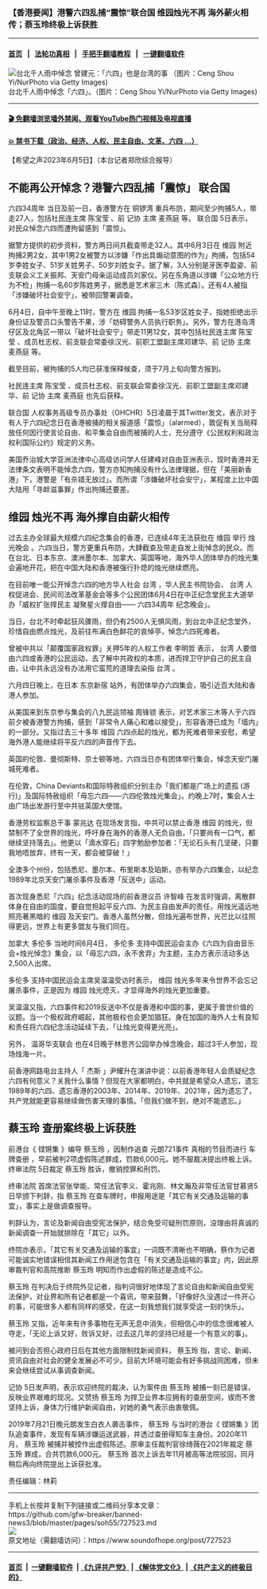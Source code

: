 ### 【香港要闻】港警六四乱捕“震惊”联合国 维园烛光不再 海外薪火相传；蔡玉玲终极上诉获胜
------------------------

#### [首页](https://github.com/gfw-breaker/banned-news3/blob/master/README.md) &nbsp;&nbsp;|&nbsp;&nbsp; [法轮功真相](https://github.com/begood0513/basic/blob/master/README.md)  &nbsp;&nbsp;|&nbsp;&nbsp; [手把手翻墙教程](https://github.com/gfw-breaker/guides/wiki)  &nbsp;&nbsp;|&nbsp;&nbsp; [一键翻墙软件](https://github.com/gfw-breaker/nogfw/blob/master/README.md)  



<div><img alt=" 台北千人雨中悼念 曾建元：「六四」也是台湾的事  （图片：Ceng Shou Yi/NurPhoto via Getty Images)" src="https://img.soundofhope.org/2023-06/gettyimages-1258439959-594x594-1685945886189.jpg"/>
<br/><figcaption class="caption">
 台北千人雨中悼念「六四」。（图片：Ceng Shou Yi/NurPhoto via Getty Images)
</figcaption></div><hr/>

#### [ 🎬  免翻墙浏览墙外禁闻、观看YouTube热门视频及电视直播](https://github.com/gfw-breaker/HelloWorld)

#### [ 💥  禁书下载（政治、经济、人权、民主自由、文革、六四 ...）](https://github.com/gfw-breaker/books/blob/master/README.md)

<div><div class="Content__Wrapper sc-1bvya0-0 elmmKw article_body" data-checkusr="" itemprop="articleBody">
 <div id="post_place_1">
 </div>
 <p class="meta-top">
  <span class="meta">
   【希望之声2023年6月5日】（本台记者郑欣综合报导）
  </span>
 </p>
 <h2>
  <strong>
   不能再公开悼念？港警六四乱捕「震惊」
   <ok href="/term/2372">
    联合国
   </ok>
  </strong>
 </h2>
 <p>
  <ok href="/term/873854">
   六四34周年
  </ok>
  当日及前一日，香港警方在
  <ok href="/term/255376">
   铜锣湾
  </ok>
  重兵布防，期间至少拘捕5人，带走27人，包括社民连主席
  <ok href="/term/636768">
   陈宝莹
  </ok>
  、前
  <ok href="/term/39265">
   记协
  </ok>
  主席
  <ok href="/term/54978">
   麦燕庭
  </ok>
  等。
  <ok href="/term/2372">
   联合国
  </ok>
  5日表示，对民众悼念六四而遭拘留感到「震惊」。
 </p>
 <p>
  据警方提供的初步资料，警方两日间共截查带走32人。其中6月3日在
  <ok href="/term/100749">
   维园
  </ok>
  附近拘捕2男2女，其中1男2女被警方以涉嫌「作出具煽动意图的作为」拘捕，包括54岁李姓女子、51岁关姓男子、50岁刘姓女子。据了解，3人分别是牙医李盈姿、前支联会义工关振邦、天安门母亲运动成员刘家仪。另在东角道以涉嫌「公众地方行为不检」拘捕一名60岁陈姓男子，据悉是艺术家三木（陈式森）。还有4人被指「涉嫌破坏社会安宁」，被带回警署调查。
 </p>
 <p>
  6月4日，自中午至晚上11时，警方在
  <ok href="/term/100749">
   维园
  </ok>
  拘捕一名53岁区姓女子，指她拒绝出示身份证及警员口头警告不果，涉「妨碍警务人员执行职务」。另外，警方在港岛湾仔区及北角区一带以「破坏社会安宁」带走11男12女，其中包括社民连主席
  <ok href="/term/636768">
   陈宝莹
  </ok>
  、成员杜志权、前支联会常委徐汉光、前职工盟副主席邓建华、前
  <ok href="/term/39265">
   记协
  </ok>
  主席
  <ok href="/term/54978">
   麦燕庭
  </ok>
  等。
 </p>
 <p>
  截至目前，被拘捕的5人均已获准保释候查，须于7月上旬向警方报到。
 </p>
 <p>
  社民连主席
  <ok href="/term/636768">
   陈宝莹
  </ok>
  、成员杜志权、前支联会常委徐汉光、前职工盟副主席邓建华、前
  <ok href="/term/39265">
   记协
  </ok>
  主席
  <ok href="/term/54978">
   麦燕庭
  </ok>
  也先后获释。
 </p>
 <p>
  <ok href="/term/2372">
   联合国
  </ok>
  人权事务高级专员办事处（OHCHR）5日凌晨于其Twitter发文，表示对于有人于六四纪念日在香港被捕的相关报道感「震惊」（alarmed），敦促有关当局释放任何因行使言论自由、和平集会自由而被捕的人士，充分遵守《公民权利和政治权利国际公约》规定的义务。
 </p>
 <p>
  美国乔治城大学亚洲法律中心高级访问学人任建峰对自由亚洲表示，现时香港并无法律条文表明不能悼念六四，警方亦知拘捕没有什么法律理据，但在「美丽新香港」下，港警是「有杀错无放过」。而所谓「涉嫌破坏社会安宁」，某程度上比中国大陆用「寻衅滋事罪」作出拘捕还要差。
 </p>
 <h2>
  <strong>
   <ok href="/term/100749">
    维园
   </ok>
   烛光不再 海外撑自由薪火相传
  </strong>
 </h2>
 <p>
  过去主办全球最大规模六四纪念集会的香港，已连续4年无法获批在
  <ok href="/term/100749">
   维园
  </ok>
  举行
  <ok href="/term/140829">
   烛光晚会
  </ok>
  。六四当日，警方更重兵布防，大肆截查及带走自发上街悼念的民众。而在台北、日本东京、澳洲墨尔本、加拿大、英国等地，海外华人团体举办的烛光集会遍地开花，把在中国大陆和香港被强行扑熄的烛光继续燃亮。
 </p>
 <p>
  在目前唯一能公开悼念六四的地方华人社会
  <ok href="/term/1821">
   台湾
  </ok>
  ，华人民主书院协会、
  <ok href="/term/1821">
   台湾
  </ok>
  人权促进会、民间司法改革基金会等多个公民团体6月4日在中正纪念堂民主大道举办「威权扩张捍民主 凝聚星火撑自由——
  <ok href="/term/873854">
   六四34周年
  </ok>
  纪念晚会」。
 </p>
 <p>
  当日，台北不时牵起狂风骤雨，但仍有2500人无惧风雨，到台北中正纪念堂外，珍惜自由燃点烛光，及前往布满白色鲜花的哀悼亭，悼念六四死难者。
 </p>
 <p>
  曾被中共以「颠覆国家政权罪」关押5年的人权工作者
  <ok href="/term/40046">
   李明哲
  </ok>
  表示，
  <ok href="/term/1821">
   台湾
  </ok>
  人要借由六四或香港的公民运动，去了解中共政权的本质，进而捍卫守护自己的民主自由，让中共永远没有办法用它蛮荒的道理去染指
  <ok href="/term/1821">
   台湾
  </ok>
  。
 </p>
 <p>
  六月四日晚上，在日本
  <ok href="/term/877784">
   东京新宿
  </ok>
  站外，有团体举办六四集会，吸引近百大陆和香港人参加。
 </p>
 <p>
  从美国来到东京参与集会的八九民运领袖
  <ok href="/term/1806">
   周锋锁
  </ok>
  表示，对艺术家三木等人于六四前夕被香港警方拘捕，感到「非常令人痛心和难以接受」，形容香港已成为「墙内」的一部分。又指过去三十多年
  <ok href="/term/100749">
   维园
  </ok>
  六四点起的烛光，都为死难者带来安慰，希望海外港人能继续将平反六四的声音传下去。
 </p>
 <p>
  英国的伦敦、曼彻斯特、京士顿等地，六四当日亦有团体举行集会，悼念天安门屠城死难者。
 </p>
 <p>
  在伦敦，China Deviants和国际特赦组织分别主办「我们都是广场上的遗孤 (游行)」及国际特赦组织「毋忘六四——六四伦敦烛光集会」。约晚上7时，集会人士由广场出发游行至中共驻英国大使馆。
 </p>
 <p>
  香港劳权监察总干事
  <ok href="/term/523712">
   蒙兆达
  </ok>
  在现场发言指，中共可以禁止香港
  <ok href="/term/100749">
   维园
  </ok>
  的烛光，但禁制不了全世界的烛光，呼吁身在海外的香港人无负自由，「只要尚有一口气，都继续坚持落去」。他更以「滴水穿石」四字勉励参加者：「无论石头有几坚硬，只要我地唔放弃，终有一天，都会被穿破！」
 </p>
 <p>
  全澳多个州份，包括悉尼、墨尔本、布里斯本及珀斯，亦有举办六四集会，以纪念1989年北京天安门屠杀事件及香港「反送中」运动。
 </p>
 <p>
  首次现身悉尼「六四」纪念活动现场的前香港议员
  <ok href="/term/101915">
   许智峰
  </ok>
  在发言时强调，离散群体身在自由的国度，要自觉担起平反六四、为民主自由发声的责任，用烛光遥远地照亮著黑暗的
  <ok href="/term/100749">
   维园
  </ok>
  及天安门。香港人虽然分散，但烛光遍布世界，光芒比以往照得更远，世界上有更多盟友与我们同在。
 </p>
 <p>
  加拿大
  <ok href="/term/2418">
   多伦多
  </ok>
  当地时间6月4日，
  <ok href="/term/2418">
   多伦多
  </ok>
  支持中国民运会主办《六四为自由音乐会+烛光悼念》集会，以「毋忘六四，永不舍弃」为主题，主办方表示活动多达2,500人出席。
 </p>
 <p>
  <ok href="/term/2418">
   多伦多
  </ok>
  支持中国民运会主席吴温温受访时表示，
  <ok href="/term/100749">
   维园
  </ok>
  烛光多年来令世界不会忘记屠杀事件，正是因为
  <ok href="/term/100749">
   维园
  </ok>
  烛光熄灭，才显得海外的烛光更加重要。
 </p>
 <p>
  吴温温又指，六四事件和2019反送中不仅是香港和中国的事，更属于普世价值的议题。当一个极权政府崛起，其他极权也会更加猖狂。身在加国的海外人士有良知和责任将六四纪念活动延续下去，「让烛光变得更光亮」。
 </p>
 <p>
  另外，
  <ok href="/term/877787">
   温哥华支联会
  </ok>
  也在4日晚于林思齐公园举办悼念晚会，超过3千人参加，现场烛海一片。
 </p>
 <p>
  前香港网路电台主持人「
  <ok href="/term/424450">
   杰斯
  </ok>
  」尹耀升在演讲中说：以前香港年轻人会质疑纪念六四有何意义？关我什么事情？但现在大家都明白，中共就是希望众人遗忘，遗忘1989年的六四、遗忘香港的2003年、2014年、2019年、2021年，因为遗忘了，共产党就能更容易继续做伤害天理的事情。「但我们做不到，绝对不能遗忘。」
 </p>
 <h2>
  <strong>
   <ok href="/term/411619">
    蔡玉玲
   </ok>
   查册案终极上诉获胜
  </strong>
 </h2>
 <p>
  前港台《
  <ok href="/term/412738">
   铿锵集
  </ok>
  》编导
  <ok href="/term/411619">
   蔡玉玲
  </ok>
  ，因制作追查
  <ok href="/term/877790">
   元朗721事件
  </ok>
  真相的节目而进行
  <ok href="/term/412102">
   车牌查册
  </ok>
  ，早前被判2项虚假陈述罪成，罚款6,000元。她不服裁决提出终极上诉。
  <ok href="/term/17774">
   终审法院
  </ok>
  5日裁定
  <ok href="/term/411619">
   蔡玉玲
  </ok>
  胜诉，撤销控罪和刑罚。
 </p>
 <p>
  <ok href="/term/17774">
   终审法院
  </ok>
  首席法官张举能、常任法官李义、霍兆刚、林文瀚及非常任法官甘慕贤5日早颁下判辞，指
  <ok href="/term/411619">
   蔡玉玲
  </ok>
  在查车牌时，申报用途是「其它有关交通及运输的事宜」，事实上是做调查报导。
 </p>
 <p>
  判辞认为，言论及新闻自由受宪法保护，结合免受可疑刑罚原则，没理由将真诚的新闻调查一开始就排除在「其它」以外。
 </p>
 <p>
  终院亦表示，「其它有关交通及运输的事宜」一词既不清晰也不明确，蔡作为记者可能诚实地错误相信其新闻工作用途包含在「有关交通及运输的事宜」内，因此原审裁判官和高院推断
  <ok href="/term/411619">
   蔡玉玲
  </ok>
  明知而作出虚假的陈述是造成不公。
 </p>
 <p>
  <ok href="/term/411619">
   蔡玉玲
  </ok>
  在判决后于终院外见记者，指判词很好地体现了言论自由和新闻自由受宪法保护，对业界和所有记者都是一个喜讯，带来鼓舞，「好像好久没遇过一件开心的事，可能很多人都有同样的感受，在这一刻我想我们就享受这一刻的快乐」。
 </p>
 <p>
  <ok href="/term/411619">
   蔡玉玲
  </ok>
  又指，近年来有许多事物在无声无息中消失，但相信心中的信念很难被人夺走，「无论上诉又好，败诉又好，过去这几年的坚持已经是一个有意义的事」。
 </p>
 <p>
  被问到会否担心政府日后在其他方面限制找新闻资料，
  <ok href="/term/411619">
   蔡玉玲
  </ok>
  指，言论、新闻、资讯自由对社会的健全发展必不可少。目前大环境可能会有好多挑战同困难，但未来会继续尝试从事调查新闻。
 </p>
 <p>
  <ok href="/term/39265">
   记协
  </ok>
  5日发声明，表示欢迎终院的裁决，认为案件由
  <ok href="/term/411619">
   蔡玉玲
  </ok>
  被捕一刻已是错误，反映业界艰难的现况。又赞扬
  <ok href="/term/411619">
   蔡玉玲
  </ok>
  为捍卫业界本应拥有的查册空间，锲而不舍坚持上诉，身体力行维护新闻自由，对她的勇气表示由衷敬佩。
 </p>
 <p>
  2019年7月21日晚元朗发生白衣人袭击事件，
  <ok href="/term/411619">
   蔡玉玲
  </ok>
  与当时的港台《
  <ok href="/term/412738">
   铿锵集
  </ok>
  》团队追查事件，发现有车辆涉嫌运送武器，并透过查册得知车主身份。2020年11月，
  <ok href="/term/411619">
   蔡玉玲
  </ok>
  被捕并被控作出虚假陈述。原审主任裁判官徐绮薇在2021年裁定
  <ok href="/term/411619">
   蔡玉玲
  </ok>
  罪成，合共罚款6,000元。
  <ok href="/term/411619">
   蔡玉玲
  </ok>
  首次上诉去年11月被高等法院驳回，同月稍后再向终院提出上诉获批准。
 </p>
 <p class="meta-btm">
  责任编辑：林莉
 </p>
</div>
</div>
<hr/>
手机上长按并复制下列链接或二维码分享本文章：<br/>
https://github.com/gfw-breaker/banned-news3/blob/master/pages/soh55/727523.md <br/>
<a href='https://github.com/gfw-breaker/banned-news3/blob/master/pages/soh55/727523.md'><img src='https://github.com/gfw-breaker/banned-news3/blob/master/pages/soh55/727523.md.png'/></a> <br/>
原文地址（需翻墙访问）：https://www.soundofhope.org/post/727523


------------------------
#### [首页](https://github.com/gfw-breaker/banned-news3/blob/master/README.md) &nbsp;|&nbsp; [一键翻墙软件](https://github.com/gfw-breaker/nogfw/blob/master/README.md) &nbsp;| [《九评共产党》](https://github.com/gfw-breaker/9ping.md/blob/master/README.md#九评之一评共产党是什么) | [《解体党文化》](https://github.com/gfw-breaker/jtdwh.md/blob/master/README.md) | [《共产主义的终极目的》](https://github.com/gfw-breaker/gczydzjmd.md/blob/master/README.md)


<img src='http://gfw-breaker.win/banned-news3/pages/soh55/727523.md' width='0px' height='0px'/>